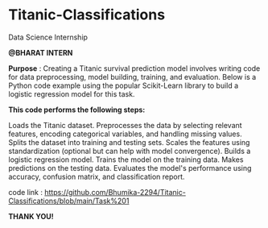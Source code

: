 # Titanic-Classifications
Data Science Internship

**@BHARAT INTERN**

 **Purpose** : Creating a Titanic survival prediction model involves writing code for data preprocessing, model building, training, and evaluation. 
Below is a Python code example using the popular Scikit-Learn library to build a logistic regression model for this task. 

**This code performs the following steps:**

Loads the Titanic dataset.
Preprocesses the data by selecting relevant features, encoding categorical variables, and handling missing values.
Splits the dataset into training and testing sets.
Scales the features using standardization (optional but can help with model convergence).
Builds a logistic regression model.
Trains the model on the training data.
Makes predictions on the testing data.
Evaluates the model's performance using accuracy, confusion matrix, and classification report.

code link : https://github.com/Bhumika-2294/Titanic-Classifications/blob/main/Task%201

 **THANK YOU!**

